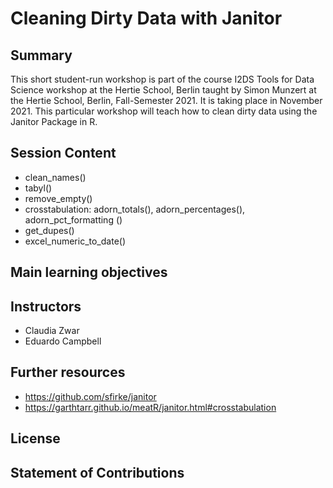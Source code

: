 # Cleaning Dirty Data with Janitor  

## Summary 

This short student-run workshop is part of the course I2DS Tools for Data Science workshop at the Hertie School, Berlin taught by Simon Munzert at the Hertie School, Berlin, Fall-Semester 2021. It is taking place in November 2021. This particular workshop will teach how to clean dirty data using the Janitor Package in R. 


## Session Content 

- clean_names()
- tabyl()
- remove_empty()
- crosstabulation: adorn_totals(), adorn_percentages(), adorn_pct_formatting ()
- get_dupes()
- excel_numeric_to_date()

## Main learning objectives


## Instructors

- Claudia Zwar
- Eduardo Campbell


## Further resources

- https://github.com/sfirke/janitor
- https://garthtarr.github.io/meatR/janitor.html#crosstabulation


## License


## Statement of Contributions 

